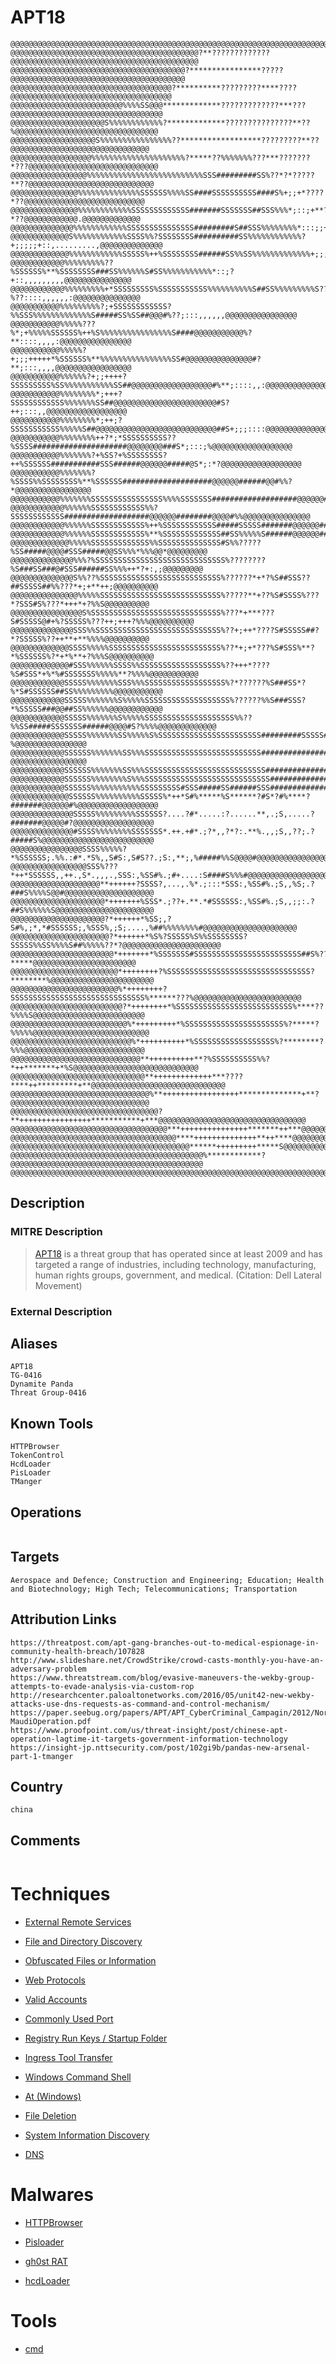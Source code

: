 
# APT18

```
@@@@@@@@@@@@@@@@@@@@@@@@@@@@@@@@@@@@@@@@@@@@@@@@@@@@@@@@@@@@@@@@@@@@@@@@@@@@@@@@@@@@@@@@@@@@@@@@@@@@
@@@@@@@@@@@@@@@@@@@@@@@@@@@@@@@@@@@@@@@@@@?**?????????????@@@@@@@@@@@@@@@@@@@@@@@@@@@@@@@@@@@@@@@@@@
@@@@@@@@@@@@@@@@@@@@@@@@@@@@@@@@@@@@@@@?****************?????@@@@@@@@@@@@@@@@@@@@@@@@@@@@@@@@@@@@@@@
@@@@@@@@@@@@@@@@@@@@@@@@@@@@@@@@@@@@?**********?????????****????@@@@@@@@@@@@@@@@@@@@@@@@@@@@@@@@@@@@
@@@@@@@@@@@@@@@@@@@@@@@@@%%%%SS@@@*************?????????????***???@@@@@@@@@@@@@@@@@@@@@@@@@@@@@@@@@@
@@@@@@@@@@@@@@@@@@@@@S%%%%%%%%%%%%?*************???????????????**??%@@@@@@@@@@@@@@@@@@@@@@@@@@@@@@@@
@@@@@@@@@@@@@@@@@@@S%%%%%%%%%%%%%%%%??******************?????????**??@@@@@@@@@@@@@@@@@@@@@@@@@@@@@@@
@@@@@@@@@@@@@@@@@@%%%%%%%%%%%%%%%%%%%%%?*****??%%%%%%%???***???????*???@@@@@@@@@@@@@@@@@@@@@@@@@@@@@
@@@@@@@@@@@@@@@@@%%%%%%%%%%%%%%%%%%%%%%%%%%SSS#########SS%??*?*?????**??@@@@@@@@@@@@@@@@@@@@@@@@@@@@
@@@@@@@@@@@@@@@%%%%%%%%%%%%%%SSSSSS%%%%SS####SSSSSSSSSS####S%+;;+*????*??@@@@@@@@@@@@@@@@@@@@@@@@@@@
@@@@@@@@@@@@@@@%%%%%%%%%%%%SSSSSSSSSSSSS#######SSSSSSS##SSS%%%*;::;+**?*??@@@@@@@@@@@@.@@@@@@@@@@@@@
@@@@@@@@@@@@@@%%%%%%%%%%%%SSSSSSSSSSSSSSS#########S##SSS%%%%%%%%*:::;;+***;.,,,,,,,,.,:@@@@@@@@@@@@@
@@@@@@@@@@@@@S%%%%%%%%%%%%SSSS%%?SSSSSSSS##########SS%%%%%%%%%%%%?+;;;;;+::,.........,@@@@@@@@@@@@@@
@@@@@@@@@@@@@%%%%%%%%%%%%SSSSS%++%SSSSSSSS######SS%%SS%%%%%%%%%%%%%+;;;;*;::.....,,,,,@@@@@@@@@@@@@@
@@@@@@@@@@@@%%%%%%%%%??%SSSSSS%**%SSSSSSSS###SS%%%%%%S#SS%%%%%%%%%%%*::;?+::,,,,,,,,,@@@@@@@@@@@@@@@
@@@@@@@@@@@@%%%%%%%%%+*SSSSSSSSS%SSSSSSSSSSS%%%%%%%%%%S##SS%%%%%%%%%S??%??::::,,,,,,:@@@@@@@@@@@@@@@
@@@@@@@@@@@%%%%%%%%%?;+SSSSSSSSSSSS?%%SSS%%%%%%%%%%%%%S#####SS%SS##@@@#%??;:::,,,,,,@@@@@@@@@@@@@@@@
@@@@@@@@@@@%%%%%???%*;+%%%%%SSSSSS%++%S%%%%%%%%%%%%%%%%S####@@@@@@@@@@@%?**::::,,,,:@@@@@@@@@@@@@@@@
@@@@@@@@@@@%%%%%?+;;;+++++*%SSSSSS%**%%%%%%%%%%%%%%%%SS#@@@@@@@@@@@@@@@#?**;:::,,,,@@@@@@@@@@@@@@@@@
@@@@@@@@@@@%%%%%%?+;;++++?SSSSSSSSS%SS%%%%%%%%%%%SS##@@@@@@@@@@@@@@@@@@#%**;::::,,:@@@@@@@@@@@@@@@@@
@@@@@@@@@@@%%%%%%%%*;+++?SSSSSSSSSSSS%%%%%%%SS##@@@@@@@@@@@@@@@@@@@@@@@#S?++;:::,,@@@@@@@@@@@@@@@@@@
@@@@@@@@@@@%%%%%%%%*;++;?SSSSSSSSSSS%%%%%S##@@@@@@@@@@@@@@@@@@@@@@@@@@@##S+;;;::::@@@@@@@@@@@@@@@@@@
@@@@@@@@@@@%%%%%%%%++?*;*SSSSSSSSSS??%SSSS#####################@@@@@@@@###S*;:::;%@@@@@@@@@@@@@@@@@@
@@@@@@@@@@@%%%%%%%?+%SS?+%SSSSSSSS?++%SSSSSS###########SSS######@@@@@@#####@S*;:*?@@@@@@@@@@@@@@@@@@
@@@@@@@@@@@%%%%%%%?%SSSS%%SSSSSSSS%**%SSSSSS####################@@@@@@######@@#%%?*@@@@@@@@@@@@@@@@@
@@@@@@@@@@@%%%%%%%SSSSSSSSSSSSSSSS%%%%SSSSSSS###################@@@@@@########@@@#S@@@@@@@@@@@@@@@@@
@@@@@@@@@@@@%%%%%%SSSSSSSSSSSS%%?SSSSSSSSSSSS###################@@@@@@########@@@@#%%@@@@@@@@@@@@@@@
@@@@@@@@@@@@%%%%%%SSSSSSSSSSSS%++%SSSSSSSSSSSS#####SSSSS#######@@@@@@######S#@@@@#S%%%%@@@@@@@@@@@@@
@@@@@@@@@@@@%%%%%%SSSSSSSSSSSS%**%SSSSSSSSSSSSS##SS%%%%%S######@@@@@@######S#@@@#S%%%%%%@@@@@@@@@@@@
@@@@@@@@@@@@@%%%%%SSSSSSSSSSSSS%%SSSSSSSSSSSSSS#S%%?????%SS#####@@@@#SSS#####@@SS%%%*%%%@@*@@@@@@@@@
@@@@@@@@@@@@@@%%%?%SSSSSSSSSSSSSSSSSSSSSSSSSSSSS%????????%S###SS###@#SSS######SS%%%++*?+:,;@@@@@@@@@
@@@@@@@@@@@@@@S%%??%SSSSSSSSSSSSSSSSSSSSSSSSSSS%??????*+*?%S##SSS??##SSSSS##%%???*+;+**++;@@@@@@@@@@
@@@@@@@@@@@@@@@%%%%%SSSSSSSSSSSSSSSSSSSSSSSSSSS%?????**+??%S#SSSS%???*?SSS#S%???*+++*+?%%S@@@@@@@@@@
@@@@@@@@@@@@@@@@S%SSSSSSSSSSSSSSSSSSSSSSSSSSSSS%???*+***???S#SSSSS@#+%?SSSSS%???++;+++?%%%@@@@@@@@@@
@@@@@@@@@@@@@@SSS%%SSSSSSSSSSSSSSSSSSSSSSSSSSSS%??+;++*????S#SSSSS##?*?SSSSS%??++**+**%%%%@@@@@@@@@@
@@@@@@@@@@@@@SSSS%%%%%SSSSSSSSSSSSSSSSSSSSSSSSS%??*+;+*???%S#SSS%**?*%SSSSSS%?*+*%**+?%%%S@@@@@@@@@@
@@@@@@@@@@@@@#SSS%%%%%%SSSS%%SSSSSSSSSSSSSSSSSS%??+++*????%S#SSS*+%*%#SSSSSSS%%%%%**?%%%%@@@@@@@@@@@
@@@@@@@@@@@@SSSSS%%%%%%%SSS%%%SSSSSSSSSSSSSSSSSS%?*??????%S###SS*?%*S#SSSSSS##SS%%%%%%%%%@@@@@@@@@@@
@@@@@@@@@@@@SSSSS%%%%%%%S%%%%%SSSSSSSSSSSSSSSSSSS%??????%%S###SSS?*%SSSSS###@@##SS%%%%%%@@@@@@@@@@@@
@@@@@@@@@@@@SSSSS%%%%%%%S%%%%%SSSSSSSSSSSSSSSSSSSS%%??%%SS#####SSSSSSS######@@@@#S?%%%%@@@@@@@@@@@@@
@@@@@@@@@@@@SSSSS%%%%%%%SS%%%%%S%SSSSSSSSSSSSSSSSSSSSSSS#########SSSSS######@@@@@#?%@@@@@@@@@@@@@@@@
@@@@@@@@@@@@SSSSSS%%%%%%%SS%%%SSSSSSSSSSSSSSSSSSSSSSSSSS####################@@@@@S?@@@@@@@@@@@@@@@@@
@@@@@@@@@@@@SSSSSS%%%%%%%SS%%%SSSSSSSSSSSSSSSSSSSSSSSSSSS###################@@@@@%*@@@@@@@@@@@@@@@@@
@@@@@@@@@@@@SSSSSS%%%%%%%%S%%%SSSSSSSSSSSSSSSSSSSSSSSSSSSS#################@@@@@@%*@@@@@@@@@@@@@@@@@
@@@@@@@@@@@@SSSSSS%%%%%%%%%%%SSSSSSSSS#SSS#####SS######SSS#################@@@@@@%+@@@@@@@@@@@@@@@@@
@@@@@@@@@@@@@SSSSSS%%%%%%%%%%SSSSS%*++*S#%*****%S******?#S*?#%****?#######@@@@@@#%@@@@@@@@@@@@@@@@@@
@@@@@@@@@@@@@@SSSSS%%%%%%%%%SSSSSS?....?#*.....:?......**,.;S,.....?#######@@@@@#?@@@@@@@@@@@@@@@@@@
@@@@@@@@@@@@@@#SSSS%%%%%%%%SSSSSSS*.++.+#*.;?*,,?*?:.**%.,,;S,,??;.?#####S%@@@@@@@@@@@@@@@@@@@@@@@@@
@@@@@@@@@@@@@@@@SSSS%%%%%?*%SSSSSS;.%%.:#*.*S%,,S#S:,S#S??.;S:,**;,%#####%%S@@@@#@@@@@@@@@@@@@@@@@@@
@@@@@@@@@@@@@@@@@SSS%???*++*SSSSSS,,++.,S*.,,,.,SSS:,%SS#%.;#+....:S####S%%%#@@@@@@@@@@@@@@@@@@@@@@@
@@@@@@@@@@@@@@@@@@@@**++++++?SSSS?,...,.%*.;:::*SSS:,%SS#%.;S,,%S;.?###S%%%%S@@#@@@@@@@@@@@@@@@@@@@@
@@@@@@@@@@@@@@@@@@@@@*+++++++%SSS*.;??+.**.*#SSSSSS:,%SS#%.;S,,;;:.?##S%%%%%%S@@@@@@@@@@@@@@@@@@@@@@
@@@@@@@@@@@@@@@@@@@@@?*++++++*%SS;,?S#%,;*,*#SSSSSS;,%SSS%,;S;....,%##%%%%%%%%#@@@@@@@@@@@@@@@@@@@@@
@@@@@@@@@@@@@@@@@@@@@@?*++++++*%S%?SSSSS%S%%SSSSSSSS?SSSSS%%SS%%%%S##%%%%%??*?@@@@@@@@@@@@@@@@@@@@@@
@@@@@@@@@@@@@@@@@@@@@@@*+++++++*%SSSSSSS#SSSSSSSSSSSSSSSSSSSSSSSS##S%???*****@@@@@@@@@@@@@@@@@@@@@@@
@@@@@@@@@@@@@@@@@@@@@@@@*++++++++?%SSSSSSSSSSSSSSSSSSSSSSSSSSSSSSSS?********%@@@@@@@@@@@@@@@@@@@@@@@
@@@@@@@@@@@@@@@@@@@@@@@@%*++++++++?SSSSSSSSSSSSSSSSSSSSSSSSSSSSSS%******???%@@@@@@@@@@@@@@@@@@@@@@@@
@@@@@@@@@@@@@@@@@@@@@@@@@?*++++++++*%SSSSSSSSSSSSSSSSSSSSSSSSSS%****??%%%%S@@@@@@@@@@@@@@@@@@@@@@@@@
@@@@@@@@@@@@@@@@@@@@@@@@@@%*+++++++++*%SSSSSSSSSSSSSSSSSSSSSS%?*****?%%%%%@@@@@@@@@@@@@@@@@@@@@@@@@@
@@@@@@@@@@@@@@@@@@@@@@@@@@@%*++++++++++*%SSSSSSSSSSSSSSSSSS%?********?%%%@@@@@@@@@@@@@@@@@@@@@@@@@@@
@@@@@@@@@@@@@@@@@@@@@@@@@@@@@**++++++++++**?%SSSSSSSSSS%%?*++*******+*%S@@@@@@@@@@@@@@@@@@@@@@@@@@@@
@@@@@@@@@@@@@@@@@@@@@@@@@@@@@@**+++++++++++++***????****++*********+**@@@@@@@@@@@@@@@@@@@@@@@@@@@@@@
@@@@@@@@@@@@@@@@@@@@@@@@@@@@@@@%**+++++++++++++++++**************+**?@@@@@@@@@@@@@@@@@@@@@@@@@@@@@@@
@@@@@@@@@@@@@@@@@@@@@@@@@@@@@@@@@?**++++++++++++++++***********+***@@@@@@@@@@@@@@@@@@@@@@@@@@@@@@@@@
@@@@@@@@@@@@@@@@@@@@@@@@@@@@@@@@@@@***+++++++++++++++*******++***@@@@@@@@@@@@@@@@@@@@@@@@@@@@@@@@@@@
@@@@@@@@@@@@@@@@@@@@@@@@@@@@@@@@@@@@@****++++++++++++++**++****@@@@@@@@@@@@@@@@@@@@@@@@@@@@@@@@@@@@@
@@@@@@@@@@@@@@@@@@@@@@@@@@@@@@@@@@@@@@@@******+++++++++*****S@@@@@@@@@@@@@@@@@@@@@@@@@@@@@@@@@@@@@@@
@@@@@@@@@@@@@@@@@@@@@@@@@@@@@@@@@@@@@@@@@@@%************?@@@@@@@@@@@@@@@@@@@@@@@@@@@@@@@@@@@@@@@@@@@
@@@@@@@@@@@@@@@@@@@@@@@@@@@@@@@@@@@@@@@@@@@@@@@@@@@@@@@@@@@@@@@@@@@@@@@@@@@@@@@@@@@@@@@@@@@@@@@@@@@@
```

## Description

### MITRE Description

> [APT18](https://attack.mitre.org/groups/G0026) is a threat group that has operated since at least 2009 and has targeted a range of industries, including technology, manufacturing, human rights groups, government, and medical. (Citation: Dell Lateral Movement)

### External Description

> 

## Aliases

```
APT18
TG-0416
Dynamite Panda
Threat Group-0416
```

## Known Tools

```
HTTPBrowser
TokenControl
HcdLoader
PisLoader
TManger
```

## Operations

```

```

## Targets

```
Aerospace and Defence; Construction and Engineering; Education; Health and Biotechnology; High Tech; Telecommunications; Transportation
```

## Attribution Links

```
https://threatpost.com/apt-gang-branches-out-to-medical-espionage-in-community-health-breach/107828
http://www.slideshare.net/CrowdStrike/crowd-casts-monthly-you-have-an-adversary-problem
https://www.threatstream.com/blog/evasive-maneuvers-the-wekby-group-attempts-to-evade-analysis-via-custom-rop
http://researchcenter.paloaltonetworks.com/2016/05/unit42-new-wekby-attacks-use-dns-requests-as-command-and-control-mechanism/
https://paper.seebug.org/papers/APT/APT_CyberCriminal_Campagin/2012/NormanShark-MaudiOperation.pdf
https://www.proofpoint.com/us/threat-insight/post/chinese-apt-operation-lagtime-it-targets-government-information-technology
https://insight-jp.nttsecurity.com/post/102gi9b/pandas-new-arsenal-part-1-tmanger
```

## Country

```
china
```

## Comments

```

```

# Techniques


* [External Remote Services](../techniques/External-Remote-Services.md)

* [File and Directory Discovery](../techniques/File-and-Directory-Discovery.md)
    
* [Obfuscated Files or Information](../techniques/Obfuscated-Files-or-Information.md)
    
* [Web Protocols](../techniques/Web-Protocols.md)
    
* [Valid Accounts](../techniques/Valid-Accounts.md)
    
* [Commonly Used Port](../techniques/Commonly-Used-Port.md)
    
* [Registry Run Keys / Startup Folder](../techniques/Registry-Run-Keys---Startup-Folder.md)
    
* [Ingress Tool Transfer](../techniques/Ingress-Tool-Transfer.md)
    
* [Windows Command Shell](../techniques/Windows-Command-Shell.md)
    
* [At (Windows)](../techniques/At-(Windows).md)
    
* [File Deletion](../techniques/File-Deletion.md)
    
* [System Information Discovery](../techniques/System-Information-Discovery.md)
    
* [DNS](../techniques/DNS.md)
    

# Malwares


* [HTTPBrowser](../malwares/HTTPBrowser.md)

* [Pisloader](../malwares/Pisloader.md)
    
* [gh0st RAT](../malwares/gh0st-RAT.md)
    
* [hcdLoader](../malwares/hcdLoader.md)
    

# Tools


* [cmd](../tools/cmd.md)

